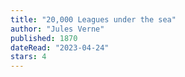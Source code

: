 ```yaml
---
title: "20,000 Leagues under the sea"
author: "Jules Verne"
published: 1870
dateRead: "2023-04-24"
stars: 4
---
```

